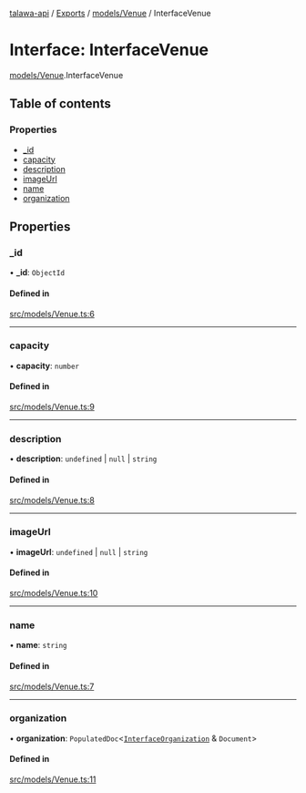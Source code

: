 [talawa-api](../README.md) / [Exports](../modules.md) / [models/Venue](../modules/models_Venue.md) / InterfaceVenue

# Interface: InterfaceVenue

[models/Venue](../modules/models_Venue.md).InterfaceVenue

## Table of contents

### Properties

- [\_id](models_Venue.InterfaceVenue.md#_id)
- [capacity](models_Venue.InterfaceVenue.md#capacity)
- [description](models_Venue.InterfaceVenue.md#description)
- [imageUrl](models_Venue.InterfaceVenue.md#imageurl)
- [name](models_Venue.InterfaceVenue.md#name)
- [organization](models_Venue.InterfaceVenue.md#organization)

## Properties

### \_id

• **\_id**: `ObjectId`

#### Defined in

[src/models/Venue.ts:6](https://github.com/PalisadoesFoundation/talawa-api/blob/636e51c/src/models/Venue.ts#L6)

___

### capacity

• **capacity**: `number`

#### Defined in

[src/models/Venue.ts:9](https://github.com/PalisadoesFoundation/talawa-api/blob/636e51c/src/models/Venue.ts#L9)

___

### description

• **description**: `undefined` \| ``null`` \| `string`

#### Defined in

[src/models/Venue.ts:8](https://github.com/PalisadoesFoundation/talawa-api/blob/636e51c/src/models/Venue.ts#L8)

___

### imageUrl

• **imageUrl**: `undefined` \| ``null`` \| `string`

#### Defined in

[src/models/Venue.ts:10](https://github.com/PalisadoesFoundation/talawa-api/blob/636e51c/src/models/Venue.ts#L10)

___

### name

• **name**: `string`

#### Defined in

[src/models/Venue.ts:7](https://github.com/PalisadoesFoundation/talawa-api/blob/636e51c/src/models/Venue.ts#L7)

___

### organization

• **organization**: `PopulatedDoc`\<[`InterfaceOrganization`](models_Organization.InterfaceOrganization.md) & `Document`\>

#### Defined in

[src/models/Venue.ts:11](https://github.com/PalisadoesFoundation/talawa-api/blob/636e51c/src/models/Venue.ts#L11)
